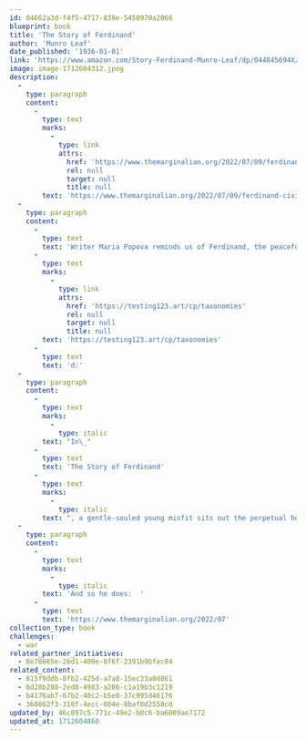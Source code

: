 ```yaml
---
id: 04662a3d-f4f5-4717-839e-5458970a2066
blueprint: book
title: 'The Story of Ferdinand'
author: 'Munro Leaf'
date_published: '1936-01-01'
link: 'https://www.amazon.com/Story-Ferdinand-Munro-Leaf/dp/044845694X/ref=sr_1_1?crid=U7XS4MUJM91&dib=eyJ2IjoiMSJ9.-WJmhhkk7RauEF9Ca-h-t6ExcTPPu1FMKqgOWXTHgcnriCFXQhGMBQdTLhowck8lCVFWxoYbw4oMOVs2AoUBOGYzvk-od2YQ4wRfBPZbGqmBmeQpvPy4foeOkoxjeHXnE3olrx5-GnZ_vD9ZI6ntFUx5emCnpRELRMY_O1EhnOfroCsM5YYTtX8tnO3CoIlCr2l27IdxHsSMg20xwPRYNLhrYhAaBlpFobb_SNw-Obw.aZfeGyYGTWoNK8kM_fKZDwgwKK-ZlWQu1gnYheDab44&dib_tag=se&keywords=ferdinand+the+bull+book&qid=1712604388&sprefix=ferdinan%2Caps%2C175&sr=8-1'
image: image-1712604312.jpeg
description:
  -
    type: paragraph
    content:
      -
        type: text
        marks:
          -
            type: link
            attrs:
              href: 'https://www.themarginalian.org/2022/07/09/ferdinand-civilon/'
              rel: null
              target: null
              title: null
        text: 'https://www.themarginalian.org/2022/07/09/ferdinand-civilon/'
  -
    type: paragraph
    content:
      -
        type: text
        text: 'Writer Maria Popova reminds us of Ferdinand, the peaceful bull, and of how his timeless story came to be tol'
      -
        type: text
        marks:
          -
            type: link
            attrs:
              href: 'https://testing123.art/cp/taxonomies'
              rel: null
              target: null
              title: null
        text: 'https://testing123.art/cp/taxonomies'
      -
        type: text
        text: 'd:'
  -
    type: paragraph
    content:
      -
        type: text
        marks:
          -
            type: italic
        text: "In\_"
      -
        type: text
        text: 'The Story of Ferdinand'
      -
        type: text
        marks:
          -
            type: italic
        text: ", a gentle-souled young misfit sits out the perpetual head-butting by which his peers hone their bull-skills, choosing instead to smell the flowers in solitude under his favorite cork tree. His mother, at first worried about his bullness, recognizes her son’s difference and trusts that he would find his way.\_"
  -
    type: paragraph
    content:
      -
        type: text
        marks:
          -
            type: italic
        text: 'And so he does:  '
      -
        type: text
        text: 'https://www.themarginalian.org/2022/07'
collection_type: book
challenges:
  - war
related_partner_initiatives:
  - 8e78665e-26d1-400e-8f6f-2391b9bfec84
related_content:
  - 815f9ddb-8fb2-425d-a7a8-15ec33a0d861
  - 6d28b288-2ed8-4983-a206-c1a19b3c1219
  - b4176ab7-67b2-40c2-b5e0-37c995d46176
  - 360862f3-318f-4ecc-804e-8baf0d2558cd
updated_by: 46c097c5-771c-49e2-b8c6-ba6009ae7172
updated_at: 1712604860
---
```

